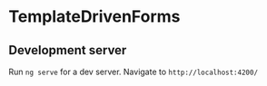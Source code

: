 # TemplateDrivenForms

## Development server

Run `ng serve` for a dev server. Navigate to `http://localhost:4200/`
